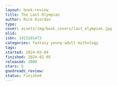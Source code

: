 ```yaml
--- 
layout: book-review 
title: The Last Olympian
author: Rick Riordan 
type: 
cover: assets/img/book_covers/last_olympian.jpg
olid:  
isbn: 1423101472
categories: fantasy young-adult mythology
tags:  
started: 2024-02-04
finished: 2024-02-05
released: 2009
stars: 5
goodreads_review:  
status: Finished
---  
```

